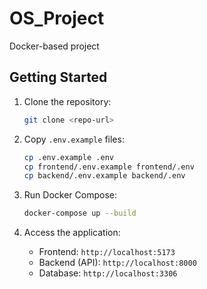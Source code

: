 # OS_Project
 Docker-based project

## Getting Started

1. Clone the repository:
   ```bash
   git clone <repo-url>
   ```

2. Copy `.env.example` files:
   ```bash
   cp .env.example .env
   cp frontend/.env.example frontend/.env
   cp backend/.env.example backend/.env
   ```

3. Run Docker Compose:
   ```bash
   docker-compose up --build
   ```

4. Access the application:
   - Frontend: `http://localhost:5173`
   - Backend (API): `http://localhost:8000`
   - Database: `http://localhost:3306`
